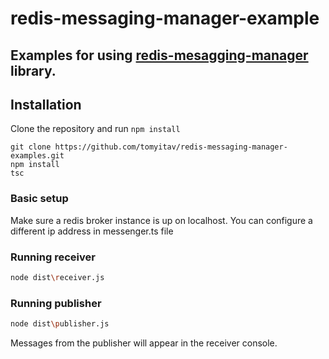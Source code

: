 # redis-messaging-manager-example

## Examples for using [redis-mesagging-manager](https://github.com/tomyitav/redis-messaging-manager) library.

## Installation

Clone the repository and run `npm install`

```
git clone https://github.com/tomyitav/redis-messaging-manager-examples.git
npm install
tsc
```

### Basic setup

Make sure a redis broker instance is up on localhost. You can configure
a different ip address in messenger.ts file

### Running receiver

```bash
node dist\receiver.js
```

### Running publisher

```bash
node dist\publisher.js
```

Messages from the publisher will appear in the receiver console.